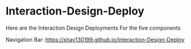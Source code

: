 # Interaction-Design-Deploy
Here are the Interaction Design Deployments For the five components


Navigation Bar: https://shay130199.github.io/Interaction-Design-Deploy

